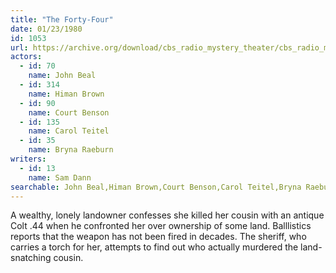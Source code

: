 ```yaml
---
title: "The Forty-Four"
date: 01/23/1980
id: 1053
url: https://archive.org/download/cbs_radio_mystery_theater/cbs_radio_mystery_theater-1051-1100.zip/cbs_radio_mystery_theater-1051-1100%2Fcbsrmt_1053_the_forty_four.mp3
actors:  
  - id: 70
    name: John Beal  
  - id: 314
    name: Himan Brown  
  - id: 90
    name: Court Benson  
  - id: 135
    name: Carol Teitel  
  - id: 35
    name: Bryna Raeburn
writers:  
  - id: 13
    name: Sam Dann
searchable: John Beal,Himan Brown,Court Benson,Carol Teitel,Bryna Raeburn Sam Dann
---
```

A wealthy, lonely landowner confesses she killed her cousin with an antique Colt .44 when he confronted her over ownership of some land. Balllistics reports that the weapon has not been fired in decades. The sheriff, who carries a torch for her, attempts to find out who actually murdered the land-snatching cousin.